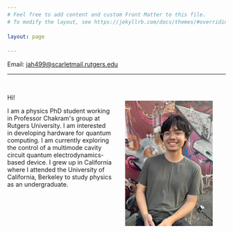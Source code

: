 ```yaml
---
# Feel free to add content and custom Front Matter to this file.
# To modify the layout, see https://jekyllrb.com/docs/themes/#overriding-theme-defaults

layout: page

---
```


Email: jah499@scarletmail.rutgers.edu

---

<br>

<img src="/files/Jordan Huang.jpg" alt="Jordan Huang" width="40%" align="right" style="padding:30px;"/>

Hi! 

I am a physics PhD student working in Professor Chakram's group at Rutgers University. I am interested in developing hardware for quantum computing. I am currently exploring the control of a multimode cavity circuit quantum electrodynamics-based device. I grew up in California where I attended the University of California, Berkeley to study physics as an undergraduate. 



